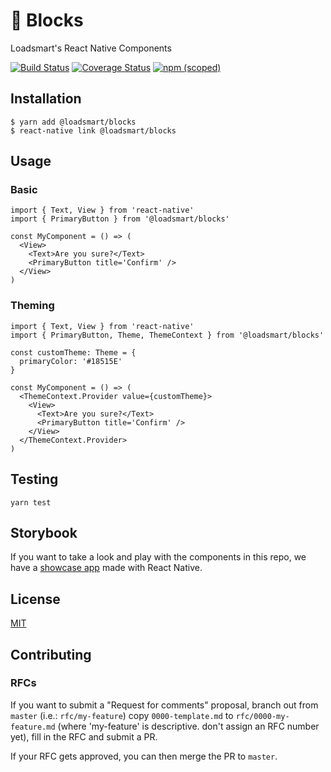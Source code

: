 # :european_castle: Blocks
Loadsmart's React Native Components

[![Build Status](https://circleci.com/gh/loadsmart/blocks.svg?style=shield)](https://circleci.com/gh/loadsmart/blocks/tree/master)
[![Coverage Status](https://coveralls.io/repos/github/loadsmart/blocks/badge.svg?branch=master)](https://coveralls.io/github/loadsmart/blocks?branch=master)
[![npm (scoped)](https://img.shields.io/npm/v/@loadsmart/blocks.svg)](https://www.npmjs.com/package/@loadsmart/blocks)

## Installation

```
$ yarn add @loadsmart/blocks
$ react-native link @loadsmart/blocks
```

## Usage

### Basic

```tsx
import { Text, View } from 'react-native'
import { PrimaryButton } from '@loadsmart/blocks'

const MyComponent = () => (
  <View>
    <Text>Are you sure?</Text>
    <PrimaryButton title='Confirm' />
  </View>
)
```

### Theming

```tsx
import { Text, View } from 'react-native'
import { PrimaryButton, Theme, ThemeContext } from '@loadsmart/blocks'

const customTheme: Theme = {
  primaryColor: '#18515E'
}

const MyComponent = () => (
  <ThemeContext.Provider value={customTheme}>
    <View>
      <Text>Are you sure?</Text>
      <PrimaryButton title='Confirm' />
    </View>
  </ThemeContext.Provider>
)
```

## Testing

```
yarn test
```

## Storybook

If you want to take a look and play with the components in this repo, we have a [showcase app](https://github.com/loadsmart/blocks-storybook-app) made with React Native.

## License

[MIT](./LICENSE)

## Contributing

### RFCs

If you want to submit a "Request for comments" proposal, branch out from `master` (i.e.: `rfc/my-feature`) copy `0000-template.md` to `rfc/0000-my-feature.md` (where 'my-feature' is descriptive. don't assign an RFC number yet), fill in the RFC and submit a PR.

If your RFC gets approved, you can then merge the PR to `master`.
